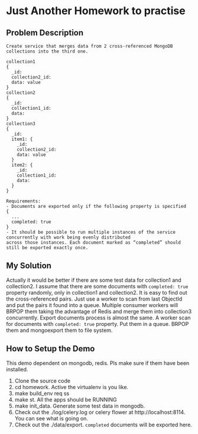 # Just Another Homework to practise
## Problem Description
```
Create service that merges data from 2 cross-referenced MongoDB collections into the third one.

collection1
{
  _id:
  collection2_id:
  data: value
}
collection2
{
  _id:
  collection1_id:
  data:
}
collection3
{
  _id:
  item1: {
    _id:
    collection2_id:
    data: value
  }
  item2: {
    _id:
    collection1_id:
    data:
  }
}

Requirements:
- Documents are exported only if the following property is specified
{
  ...
  completed: true
}
- It should be possible to run multiple instances of the service concurrently with work being evenly distributed
across those instances. Each document marked as “completed” should still be exported exactly once.
```

## My Solution
Actually it would be better if there are some test data for collection1 and collection2. I assume that there are some documents with `completed: true` property randomly, only in collection1 and collection2. It is easy to find out the cross-referenced pairs. Just use a worker to scan from last ObjectId and put the pairs it found into a queue. Multiple consumer workers will BRPOP them taking the advantage of Redis and merge them into collection3 concurrently. Export documents process is almost the same. A worker scan for documents with `completed: true` property. Put them in a queue. BRPOP them and mongoexport them to file system.

## How to Setup the Demo
This demo dependent on mongodb, redis. Pls make sure if them have been installed.

1. Clone the source code
2. cd homework. Active the virtualenv is you like.
3. make build_env req ss
4. make st. All the apps should be RUNNING
5. make init_data. Generate some test data in mongodb.
6. Check out the ./log/celery.log or celery flower at http://localhost:8114. You can see what is going on.
7. Check out the ./data/export. `completed` documents will be exported here.
